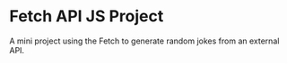 # Fetch API JS Project

A mini project using the Fetch to generate random jokes from an external API.
